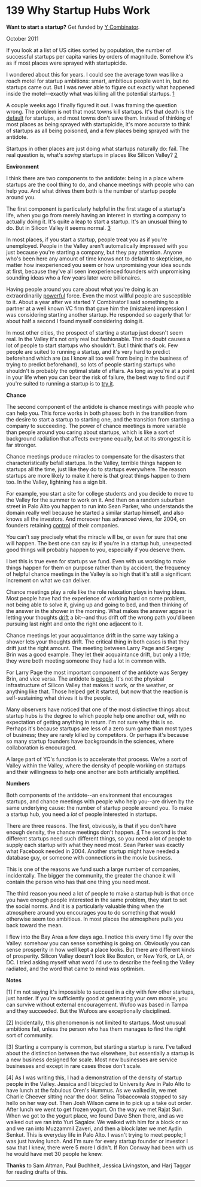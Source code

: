 # 139 Why Startup Hubs Work


  
 
  
 **Want to start a startup?** Get funded by [Y Combinator](http://ycombinator.com/apply.html).   
  
 
  
 October 2011   
  
 If you look at a list of US cities sorted by population, the number of successful startups per capita varies by orders of magnitude. Somehow it's as if most places were sprayed with startupicide.   
  
 I wondered about this for years. I could see the average town was like a roach motel for startup ambitions: smart, ambitious people went in, but no startups came out. But I was never able to figure out exactly what happened inside the motel--exactly what was killing all the potential startups. [1](#why_startup_hubs_work_note1)   
  
 A couple weeks ago I finally figured it out. I was framing the question wrong. The problem is not that most towns kill startups. It's that death is the [default](die.html) for startups, and most towns don't save them. Instead of thinking of most places as being sprayed with startupicide, it's more accurate to think of startups as all being poisoned, and a few places being sprayed with the antidote.   
  
 Startups in other places are just doing what startups naturally do: fail. The real question is, what's _saving_ startups in places like Silicon Valley? [2](#why_startup_hubs_work_note2)   
  
 **Environment**   
  
 I think there are two components to the antidote: being in a place where startups are the cool thing to do, and chance meetings with people who can help you. And what drives them both is the number of startup people around 
you.  
 
  
 The first component is particularly helpful in the first stage of a startup's life, when you go from merely having an interest in starting a company to actually doing it. It's quite a leap to start a startup. It's an unusual thing to do. But in Silicon Valley it seems normal. [3](#why_startup_hubs_work_note3)   
  
 In most places, if you start a startup, people treat you as if you're unemployed. People in the Valley aren't automatically impressed with you just because you're starting a company, but they pay attention. Anyone who's been here any amount of time knows not to default to skepticism, no matter how inexperienced you seem or how unpromising your idea sounds at first, because they've all seen inexperienced founders with unpromising sounding ideas who a few years later were billionaires.   
  
 Having people around you care about what you're doing is an extraordinarily [powerful](cities.html) force. Even the most willful people are susceptible to it. About a year after we started Y Combinator I said something to a partner at a well known VC firm that gave him the (mistaken) impression I was considering starting another startup. He responded so eagerly that for about half a second I found myself considering doing it.   
  
 In most other cities, the prospect of starting a startup just doesn't seem real. In the Valley it's not only real but fashionable. That no doubt causes a lot of people to start startups who shouldn't. But I think that's ok. Few people are suited to running a startup, and it's very hard to predict beforehand which are (as I know all too well from being in the business of trying to predict beforehand), so lots of people starting startups who shouldn't is probably the optimal state of affairs. As long as you're at a point in your life when you can bear the risk of failure, the best way to find out if you're suited to running a startup is to [try it](notnot.html).   
  
 **Chance**   
  
 The second component of the antidote is chance meetings with people who can help you. This force works in both phases: both in the transition from the desire to start a startup to starting one, and the transition from starting a company to succeeding. The power of chance meetings is more variable than people around you caring about startups, which is like a sort of background radiation that affects everyone equally, but at its strongest it is far stronger.   
  
 Chance meetings produce miracles to compensate for the disasters that characteristically befall startups. In the Valley, terrible things happen to startups all the time, just like they do to startups everywhere. The reason startups are more likely to make it here is that great things happen to them too. In the Valley, lightning has a sign bit.   
  
 For example, you start a site for college students and you decide to move to the Valley for the summer to work on it. And then on a random suburban street in Palo Alto you happen to run into Sean Parker, who understands the domain really well because he started a similar startup himself, and also knows all the investors. And moreover has advanced views, for 2004, on founders retaining [control](control.html) of their companies.   
  
 You can't say precisely what the miracle will be, or even for sure that one will happen. The best one can say is: if you're in a startup hub, unexpected good things will probably happen to you, especially if you deserve them.   
  
 I bet this is true even for startups we fund. Even with us working to make things happen for them on purpose rather than by accident, the frequency of helpful chance meetings in the Valley is so high that it's still a significant increment on what we can deliver.   
  
 Chance meetings play a role like the role relaxation plays in having ideas. Most people have had the experience of working hard on some problem, not being able to solve it, giving up and going to bed, and then thinking of the answer in the shower in the morning. What makes the answer appear is letting your thoughts [drift](top.html) a bit--and thus drift off the wrong path you'd been pursuing last night and onto the right one adjacent to it.   
  
 Chance meetings let your acquaintance drift in the same way taking a shower lets your thoughts drift. The critical thing in both cases is that they drift just the right amount. The meeting between Larry Page and Sergey Brin was a good example. They let their acquaintance drift, but only a little; they were both meeting someone they had a lot in common with.   
  
 For Larry Page the most important component of the antidote was Sergey Brin, and vice versa. The antidote is [people](siliconvalley.html). It's not the physical infrastructure of Silicon Valley that makes it work, or the weather, or anything like that. Those helped get it started, but now that the reaction is self-sustaining what drives it is the people.   
  
 Many observers have noticed that one of the most distinctive things about startup hubs is the degree to which people help one another out, with no expectation of getting anything in return. I'm not sure why this is so. Perhaps it's because startups are less of a zero sum game than most types of business; they are rarely killed by competitors. Or perhaps it's because so many startup founders have backgrounds in the sciences, where collaboration is encouraged.   
  
 A large part of YC's function is to accelerate that process. We're a sort of Valley within the Valley, where the density of people working on startups and their willingness to help one another are both artificially amplified.   
  
 **Numbers**   
  
 Both components of the antidote--an environment that encourages startups, and chance meetings with people who help you--are driven by the same underlying cause: the number of startup people around you. To make a startup hub, you need a _lot_ of people interested in startups.   
  
 There are three reasons. The first, obviously, is that if you don't have enough density, the chance meetings don't happen. [4](#why_startup_hubs_work_note4) The second is that different startups need such different things, so you need a lot of people to supply each startup with what they need most. Sean Parker was exactly what Facebook needed in 2004. Another startup might have needed a database guy, or someone with connections in the movie business.   
  
 This is one of the reasons we fund such a large number of companies, incidentally. The bigger the community, the greater the chance it will contain the person who has that one thing you need most.   
  
 The third reason you need a lot of people to make a startup hub is that once you have enough people interested in the same problem, they start to set the social norms. And it is a particularly valuable thing when the atmosphere around you encourages you to do something that would otherwise seem too ambitious. In most places the atmosphere pulls you back toward the mean.   
  
 I flew into the Bay Area a few days ago. I notice this every time I fly over the Valley: somehow you can sense something is going on. Obviously you can sense prosperity in how well kept a place looks. But there are different kinds of prosperity. Silicon Valley doesn't look like Boston, or New York, or LA, or DC. I tried asking myself what word I'd use to describe the feeling the Valley radiated, and the word that came to mind was optimism.   
  
 
  
 
  
 
  
 
  
 **Notes**   
  
 <a name=why_startup_hubs_work_note1>[1]</a> I'm not saying it's impossible to succeed in a city with few other startups, just harder. If you're sufficiently good at generating your own morale, you can survive without external encouragement. Wufoo was based in Tampa and they succeeded. But the Wufoos are exceptionally disciplined.   
  
 <a name=why_startup_hubs_work_note2>[2]</a> Incidentally, this phenomenon is not limited to startups. Most unusual ambitions fail, unless the person who has them manages to find the right sort of community.   
  
 <a name=why_startup_hubs_work_note3>[3]</a> Starting a company is common, but starting a startup is rare. I've talked about the distinction between the two elsewhere, but essentially a startup is a new business designed for scale. Most new businesses are service businesses and except in rare cases those don't scale.   
  
 <a name=why_startup_hubs_work_note4>[4]</a> As I was writing this, I had a demonstration of the density of startup people in the Valley. Jessica and I bicycled to University Ave in Palo Alto to have lunch at the fabulous Oren's Hummus. As we walked in, we met Charlie Cheever sitting near the door. Selina Tobaccowala stopped to say hello on her way out. Then Josh Wilson came in to pick up a take out order. After lunch we went to get frozen yogurt. On the way we met Rajat Suri. When we got to the yogurt place, we found Dave Shen there, and as we walked out we ran into Yuri Sagalov. We walked with him for a block or so and we ran into Muzzammil Zaveri, and then a block later we met Aydin Senkut. This is everyday life in Palo Alto. I wasn't trying to meet people; I was just having lunch. And I'm sure for every startup founder or investor I saw that I knew, there were 5 more I didn't. If Ron Conway had been with us he would have met 30 people he knew.   
  
 
  
 
  
 **Thanks** to Sam Altman, Paul Buchheit, Jessica Livingston, and Harj Taggar for reading drafts of this.   
  
 
  
 
  
 
  
 

 
* * *
 

 

